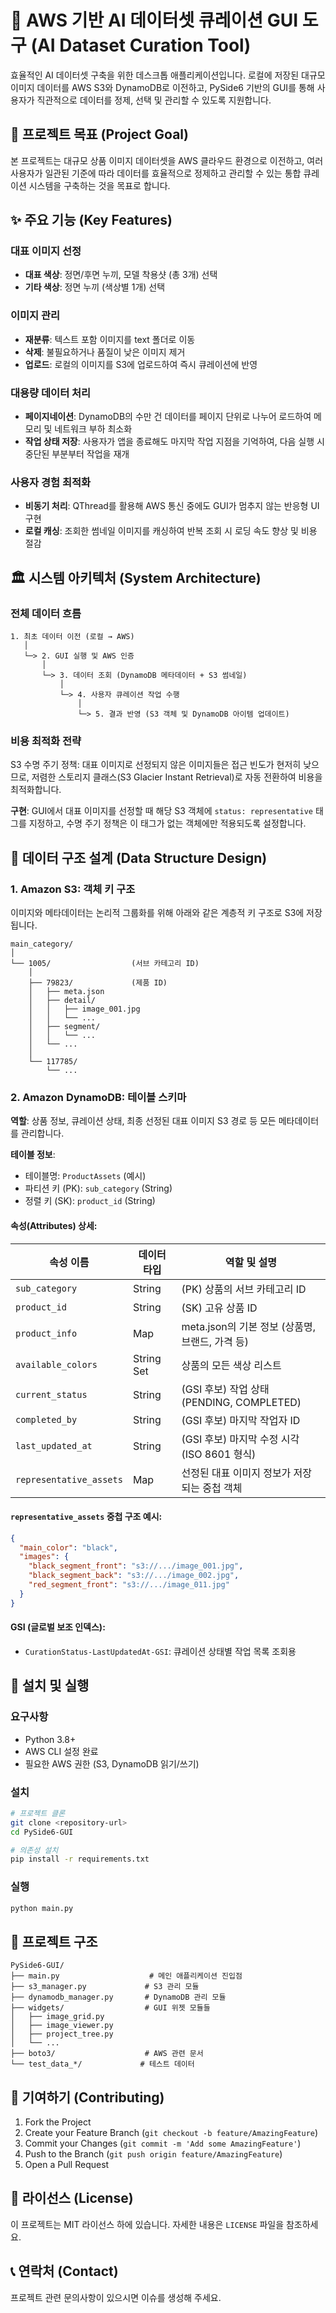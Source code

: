 # 🤖 AWS 기반 AI 데이터셋 큐레이션 GUI 도구 (AI Dataset Curation Tool)

효율적인 AI 데이터셋 구축을 위한 데스크톱 애플리케이션입니다. 로컬에 저장된 대규모 이미지 데이터를 AWS S3와 DynamoDB로 이전하고, PySide6 기반의 GUI를 통해 사용자가 직관적으로 데이터를 정제, 선택 및 관리할 수 있도록 지원합니다.

## 🎯 프로젝트 목표 (Project Goal)

본 프로젝트는 대규모 상품 이미지 데이터셋을 AWS 클라우드 환경으로 이전하고, 여러 사용자가 일관된 기준에 따라 데이터를 효율적으로 정제하고 관리할 수 있는 통합 큐레이션 시스템을 구축하는 것을 목표로 합니다.

## ✨ 주요 기능 (Key Features)

### 대표 이미지 선정
- **대표 색상**: 정면/후면 누끼, 모델 착용샷 (총 3개) 선택
- **기타 색상**: 정면 누끼 (색상별 1개) 선택

### 이미지 관리
- **재분류**: 텍스트 포함 이미지를 text 폴더로 이동
- **삭제**: 불필요하거나 품질이 낮은 이미지 제거
- **업로드**: 로컬의 이미지를 S3에 업로드하여 즉시 큐레이션에 반영

### 대용량 데이터 처리
- **페이지네이션**: DynamoDB의 수만 건 데이터를 페이지 단위로 나누어 로드하여 메모리 및 네트워크 부하 최소화
- **작업 상태 저장**: 사용자가 앱을 종료해도 마지막 작업 지점을 기억하여, 다음 실행 시 중단된 부분부터 작업을 재개

### 사용자 경험 최적화
- **비동기 처리**: QThread를 활용해 AWS 통신 중에도 GUI가 멈추지 않는 반응형 UI 구현
- **로컬 캐싱**: 조회한 썸네일 이미지를 캐싱하여 반복 조회 시 로딩 속도 향상 및 비용 절감

## 🏛️ 시스템 아키텍처 (System Architecture)

### 전체 데이터 흐름
```
1. 최초 데이터 이전 (로컬 → AWS)
   │
   └─> 2. GUI 실행 및 AWS 인증
       │
       └─> 3. 데이터 조회 (DynamoDB 메타데이터 + S3 썸네일)
           │
           └─> 4. 사용자 큐레이션 작업 수행
               │
               └─> 5. 결과 반영 (S3 객체 및 DynamoDB 아이템 업데이트)
```

### 비용 최적화 전략
S3 수명 주기 정책: 대표 이미지로 선정되지 않은 이미지들은 접근 빈도가 현저히 낮으므로, 저렴한 스토리지 클래스(S3 Glacier Instant Retrieval)로 자동 전환하여 비용을 최적화합니다.

**구현**: GUI에서 대표 이미지를 선정할 때 해당 S3 객체에 `status: representative` 태그를 지정하고, 수명 주기 정책은 이 태그가 없는 객체에만 적용되도록 설정합니다.

## 💾 데이터 구조 설계 (Data Structure Design)

### 1. Amazon S3: 객체 키 구조
이미지와 메타데이터는 논리적 그룹화를 위해 아래와 같은 계층적 키 구조로 S3에 저장됩니다.

```
main_category/
│
└── 1005/                  (서브 카테고리 ID)
    │
    ├── 79823/             (제품 ID)
    │   ├── meta.json
    │   ├── detail/
    │   │   ├── image_001.jpg
    │   │   └── ...
    │   ├── segment/
    │   │   └── ...
    │   └── ...
    │
    └── 117785/
        └── ...
```

### 2. Amazon DynamoDB: 테이블 스키마
**역할**: 상품 정보, 큐레이션 상태, 최종 선정된 대표 이미지 S3 경로 등 모든 메타데이터를 관리합니다.

**테이블 정보**:
- 테이블명: `ProductAssets` (예시)
- 파티션 키 (PK): `sub_category` (String)
- 정렬 키 (SK): `product_id` (String)

#### 속성(Attributes) 상세:

| 속성 이름 | 데이터 타입 | 역할 및 설명 |
|-----------|-------------|--------------|
| `sub_category` | String | (PK) 상품의 서브 카테고리 ID |
| `product_id` | String | (SK) 고유 상품 ID |
| `product_info` | Map | meta.json의 기본 정보 (상품명, 브랜드, 가격 등) |
| `available_colors` | String Set | 상품의 모든 색상 리스트 |
| `current_status` | String | (GSI 후보) 작업 상태 (PENDING, COMPLETED) |
| `completed_by` | String | (GSI 후보) 마지막 작업자 ID |
| `last_updated_at` | String | (GSI 후보) 마지막 수정 시각 (ISO 8601 형식) |
| `representative_assets` | Map | 선정된 대표 이미지 정보가 저장되는 중첩 객체 |

#### `representative_assets` 중첩 구조 예시:
```json
{
  "main_color": "black",
  "images": {
    "black_segment_front": "s3://.../image_001.jpg",
    "black_segment_back": "s3://.../image_002.jpg",
    "red_segment_front": "s3://.../image_011.jpg"
  }
}
```

#### GSI (글로벌 보조 인덱스):
- `CurationStatus-LastUpdatedAt-GSI`: 큐레이션 상태별 작업 목록 조회용
<!-- - `CuratedBy-LastUpdatedAt-GSI`: 특정 작업자별 이력 조회용 -->

## 🚀 설치 및 실행

### 요구사항
- Python 3.8+
- AWS CLI 설정 완료
- 필요한 AWS 권한 (S3, DynamoDB 읽기/쓰기)

### 설치
```bash
# 프로젝트 클론
git clone <repository-url>
cd PySide6-GUI

# 의존성 설치
pip install -r requirements.txt
```

### 실행
```bash
python main.py
```

## 📁 프로젝트 구조

```
PySide6-GUI/
├── main.py                    # 메인 애플리케이션 진입점
├── s3_manager.py             # S3 관리 모듈
├── dynamodb_manager.py       # DynamoDB 관리 모듈
├── widgets/                  # GUI 위젯 모듈들
│   ├── image_grid.py
│   ├── image_viewer.py
│   ├── project_tree.py
│   └── ...
├── boto3/                    # AWS 관련 문서
└── test_data_*/             # 테스트 데이터
```

## 🤝 기여하기 (Contributing)

1. Fork the Project
2. Create your Feature Branch (`git checkout -b feature/AmazingFeature`)
3. Commit your Changes (`git commit -m 'Add some AmazingFeature'`)
4. Push to the Branch (`git push origin feature/AmazingFeature`)
5. Open a Pull Request

## 📄 라이선스 (License)

이 프로젝트는 MIT 라이선스 하에 있습니다. 자세한 내용은 `LICENSE` 파일을 참조하세요.

## 📞 연락처 (Contact)

프로젝트 관련 문의사항이 있으시면 이슈를 생성해 주세요.